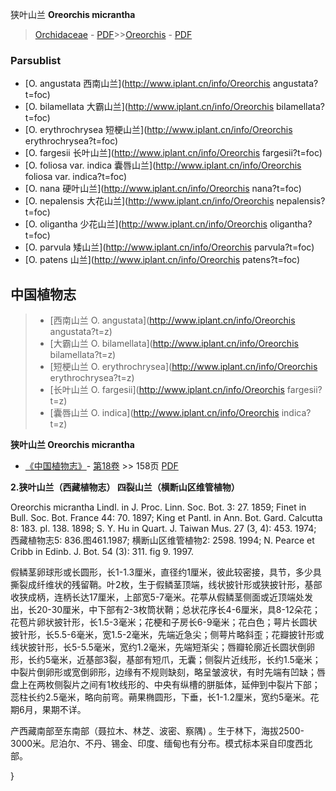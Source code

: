 狭叶山兰 **Oreorchis micrantha**

> [Orchidaceae](http://www.iplant.cn/info/Orchidaceae?t=foc) - [PDF](http://www.iplant.cn/foc/pdf/Orchidaceae.pdf)>>[Oreorchis](http://www.iplant.cn/info/Oreorchis?t=foc) - [PDF](http://www.iplant.cn/foc/pdf/Oreorchis.pdf)



### Parsublist

* [O.  angustata  西南山兰](http://www.iplant.cn/info/Oreorchis angustata?t=foc)
* [O.  bilamellata  大霸山兰](http://www.iplant.cn/info/Oreorchis bilamellata?t=foc)
* [O.  erythrochrysea  短梗山兰](http://www.iplant.cn/info/Oreorchis erythrochrysea?t=foc)
* [O.  fargesii  长叶山兰](http://www.iplant.cn/info/Oreorchis fargesii?t=foc)
* [O.  foliosa var. indica  囊唇山兰](http://www.iplant.cn/info/Oreorchis foliosa var. indica?t=foc)
* [O.  nana  硬叶山兰](http://www.iplant.cn/info/Oreorchis nana?t=foc)
* [O.  nepalensis  大花山兰](http://www.iplant.cn/info/Oreorchis nepalensis?t=foc)
* [O.  oligantha  少花山兰](http://www.iplant.cn/info/Oreorchis oligantha?t=foc)
* [O.  parvula  矮山兰](http://www.iplant.cn/info/Oreorchis parvula?t=foc)
* [O.  patens  山兰](http://www.iplant.cn/info/Oreorchis patens?t=foc)


## 中国植物志

> * [西南山兰  O.  angustata](http://www.iplant.cn/info/Oreorchis angustata?t=z)
> * [大霸山兰  O.  bilamellata](http://www.iplant.cn/info/Oreorchis bilamellata?t=z)
> * [短梗山兰  O.  erythrochrysea](http://www.iplant.cn/info/Oreorchis erythrochrysea?t=z)
> * [长叶山兰  O.  fargesii](http://www.iplant.cn/info/Oreorchis fargesii?t=z)
> * [囊唇山兰  O.  indica](http://www.iplant.cn/info/Oreorchis indica?t=z)


**狭叶山兰 Oreorchis micrantha**

* [《中国植物志》](http://www.iplant.cn/frps)- [第18卷](http://www.iplant.cn/frps/vol/18) >> 158页 [PDF](http://www.iplant.cn/frps/pdf/18/158.pdf)


**2.狭叶山兰（西藏植物志） 四裂山兰（横断山区维管植物）**

Oreorchis micrantha Lindl. in J. Proc. Linn. Soc. Bot. 3: 27. 1859; Finet in Bull. Soc. Bot. France 44: 70. 1897; King et Pantl. in Ann. Bot. Gard. Calcutta 8: 183. pl. 138. 1898; S. Y. Hu in Quart. J. Taiwan Mus. 27 (3, 4): 453. 1974; 西藏植物志5: 836.图461.1987; 横断山区维管植物2: 2598. 1994; N. Pearce et Cribb in Edinb. J. Bot. 54 (3): 311. fig 9. 1997.

假鳞茎卵球形或长圆形，长1-1.3厘米，直径约1厘米，彼此较密接，具节，多少具撕裂成纤维状的残留鞘。叶2枚，生于假鳞茎顶端，线状披针形或狭披针形，基部收狭成柄，连柄长达17厘米，上部宽5-7毫米。花葶从假鳞茎侧面或近顶端处发出，长20-30厘米，中下部有2-3枚筒状鞘；总状花序长4-6厘米，具8-12朵花；花苞片卵状披针形，长1.5-3毫米；花梗和子房长6-9毫米；花白色；萼片长圆状披针形，长5.5-6毫米，宽1.5-2毫米，先端近急尖；侧萼片略斜歪；花瓣披针形或线状披针形，长5-5.5毫米，宽约1.2毫米，先端短渐尖；唇瓣轮廓近长圆状倒卵形，长约5毫米，近基部3裂，基部有短爪，无囊；侧裂片近线形，长约1.5毫米；中裂片倒卵形或宽倒卵形，边缘有不规则缺刻，略呈皱波状，有时先端有凹缺；唇盘上在两枚侧裂片之间有1枚线形的、中央有纵槽的胼胝体，延伸到中裂片下部；蕊柱长约2.5毫米，略向前弯。蒴果椭圆形，下垂，长1-1.2厘米，宽约5毫米。花期6月，果期不详。

产西藏南部至东南部（聂拉木、林芝、波密、察隅) 。生于林下，海拔2500-3000米。尼泊尔、不丹、锡金、印度、缅甸也有分布。模式标本采自印度西北部。



}